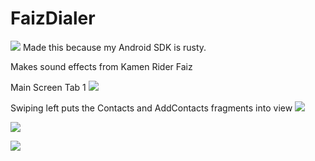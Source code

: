 # FaizDialer
![](https://github.com/bioburn/FaizDialer/blob/master/app/src/main/res/drawable/smartbrain.png?raw=true)
Made this because my Android SDK is rusty.

Makes sound effects from Kamen Rider Faiz


Main Screen Tab 1
![](https://github.com/bioburn/FaizDialer/blob/master/Main.png?raw=true)




Swiping left puts the Contacts and AddContacts fragments into view
![](https://github.com/bioburn/FaizDialer/blob/master/Swipe1.png?raw=true)

![](https://github.com/bioburn/FaizDialer/blob/master/Swipe2.png?raw=true)

![](https://github.com/bioburn/FaizDialer/blob/master/AddContact.png?raw=true)
